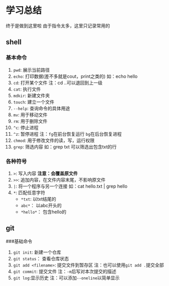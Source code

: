 # 学习总结
终于是做到这里啦
由于指令太多，这里只记录常用的

## shell

### 基本命令
1. `pwd`: 展示当前路径
2. `echo`: 打印数据(差不多就是cout，print之类的)  如：echo hello
3. `cd`: 打开某个文件  注：cd ..可以退回到上一级
4. `cat`: 执行文件
5. `mdkir`: 新建文件夹
6. `touch`: 建立一个文件
7. `--help`: 查询命令的具体用途
8. `mv`: 用于移动文件
9. `rm`: 用于删除文件
10. `^c`: 停止进程
11. `^z`: 暂停进程  注：`fg`在前台恢复运行  `bg`在后台恢复进程
12. `chmod`: 用于修改文件的读，写，运行权限
13. `grep`: 筛选内容  如：grep txt 可以筛选出包含txt的行
### 各种符号
1. `>`: 写入内容 __注意：会覆盖原文件__
2. `>>`: 追加内容，在文件内容末尾，不影响原文件
3. `|`: 将一个程序与另一个连接  如：cat hello.txt | grep hello
4. `*`: 匹配任意字符
   + `*txt`: 以txt结尾的
   + `abc*`： 以abc开头的
   + `*hello*`： 包含hello的


## git

###基础命令
1. `git init`: 新建一个仓库
2. `git status`： 查看仓库状态
3. `git add <filename>`: 提交文件到暂存区  注：也可以使用`git add .`提交全部
4. `git commit`: 提交文件  注：`-m`后写对本次提交的描述
5. `git log`:显示历史  注：可以添加`--oneline`以简单显示
